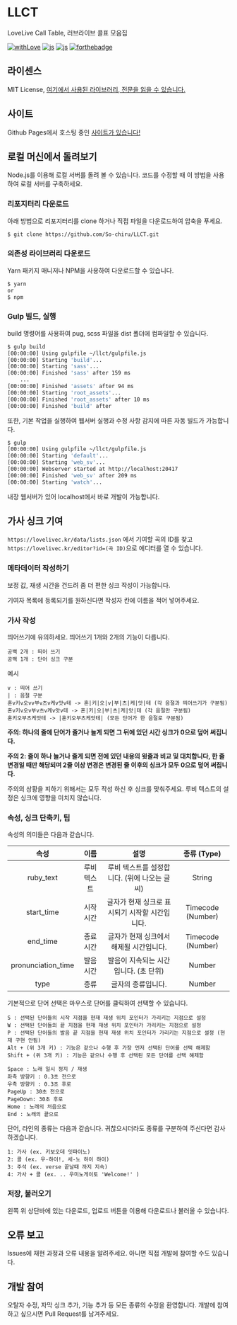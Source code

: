 # LLCT

LoveLive Call Table, 러브라이브 콜표 모음집

[![withLove](https://forthebadge.com/images/badges/built-with-love.svg)](https://sochiru.pw) [![js](https://forthebadge.com/images/badges/made-with-javascript.svg)](https://www.javascript.com) [![js](https://forthebadge.com/images/badges/made-with-pug.svg)](https://www.pugjs.org) [![forthebadge](https://forthebadge.com/images/badges/designed-in-ms-paint.svg)](https://forthebadge.com)

## 라이센스

MIT License, [여기에서 사용된 라이브러리, 전문을 읽을 수 있습니다.](https://github.com/So-chiru/LLCT/blob/master/LICENSE)

## 사이트

Github Pages에서 호스팅 중인 [사이트가 있습니다!](https://lovelivec.kr)

## 로컬 머신에서 돌려보기

Node.js를 이용해 로컬 서버를 돌려 볼 수 있습니다. 코드를 수정할 때 이 방법을 사용하여 로컬 서버를 구축하세요.

### 리포지터리 다운로드

아래 방법으로 리포지터리를 clone 하거나 직접 파일을 다운로드하여 압축을 푸세요.

```bash
$ git clone https://github.com/So-chiru/LLCT.git
```

### 의존성 라이브러리 다운로드

Yarn 패키지 매니저나 NPM을 사용하여 다운로드할 수 있습니다.

```bash
$ yarn
or
$ npm
```

### Gulp 빌드, 실행

build 명령어를 사용하여 pug, scss 파일을 dist 폴더에 컴파일할 수 있습니다.

```bash
$ gulp build
[00:00:00] Using gulpfile ~/llct/gulpfile.js
[00:00:00] Starting 'build'...
[00:00:00] Starting 'sass'...
[00:00:00] Finished 'sass' after 159 ms
    ...
[00:00:00] Finished 'assets' after 94 ms
[00:00:00] Starting 'root_assets'...
[00:00:00] Finished 'root_assets' after 10 ms
[00:00:00] Finished 'build' after
```

또한, 기본 작업을 실행하여 웹서버 실행과 수정 사항 감지에 따른 자동 빌드가 가능합니다.

```bash
$ gulp
[00:00:00] Using gulpfile ~/llct/gulpfile.js
[00:00:00] Starting 'default'...
[00:00:00] Starting 'web_sv'...
[00:00:00] Webserver started at http://localhost:20417
[00:00:00] Finished 'web_sv' after 209 ms
[00:00:00] Starting 'watch'...
```

내장 웹서버가 있어 localhost에서 바로 개발이 가능합니다.

## 가사 싱크 기여

`https://lovelivec.kr/data/lists.json` 에서 기여할 곡의 ID를 찾고 `https://lovelivec.kr/editor?id=(곡 ID)`으로 에디터를 열 수 있습니다.

### 메타데이터 작성하기

보정 값, 재생 시간을 건드려 좀 더 편한 싱크 작성이 가능합니다.

기여자 목록에 등록되기를 원하신다면 작성자 칸에 이름을 적어 넣어주세요.

### 가사 작성

띄어쓰기에 유의하세요. 띄어쓰기 1개와 2개의 기능이 다릅니다.

```plain
공백 2개 : 띄어 쓰기
공백 1개 : 단어 싱크 구분
```

예시

```plain
v : 띄어 쓰기
| : 음절 구분
혼v키v오vv부v츠v케v앗v테 -> 혼|키|오|v|부|츠|케|앗|테 (각 음절과 띄어쓰기가 구분됨)
혼v키v오v부v츠v케v앗v테 -> 혼|키|오|부|츠|케|앗|테 (각 음절만 구분됨)
혼키오부츠케앗테 -> |혼키오부츠케앗테| (모든 단어가 한 음절로 구분됨)
```

**주의: 하나의 줄에 단어가 줄거나 늘게 되면 그 뒤에 있던 시간 싱크가 0으로 덮어 써집니다.**

**주의 2: 줄이 하나 늘거나 줄게 되면 전에 있던 내용의 윗줄과 비교 및 대치합니다, 한 줄 변경일 때만 해당되며 2줄 이상 변경은 변경된 줄 이후의 싱크가 모두 0으로 덮어 써집니다.**

주의의 상황을 피하기 위해서는 모두 작성 하신 후 싱크를 맞춰주세요. 루비 텍스트의 설정은 싱크에 영향을 미치지 않습니다.

### 속성, 싱크 단축키, 팁

속성의 의미들은 다음과 같습니다.

|        속성        |    이름     |                      설명                      |    종류 (Type)    |
| :----------------: | :---------: | :--------------------------------------------: | :---------------: |
|     ruby_text      | 루비 텍스트 |  루비 텍스트를 설정합니다. (위에 나오는 글씨)  |      String       |
|     start_time     |  시작 시간  | 글자가 현재 싱크로 표시되기 시작할 시간입니다. | Timecode (Number) |
|      end_time      |  종료 시간  |    글자가 현재 싱크에서 해제될 시간입니다.     | Timecode (Number) |
| pronunciation_time |  발음 시간  |     발음이 지속되는 시간입니다. (초 단위)      |      Number       |
|        type        |    종류     |               글자의 종류입니다.               |      Number       |

기본적으로 단어 선택은 마우스로 단어를 클릭하여 선택할 수 있습니다.

```plain
S : 선택된 단어들의 시작 지점을 현재 재생 위치 포인터가 가리키는 지점으로 설정
W : 선택된 단어들의 끝 지점을 현재 재생 위치 포인터가 가리키는 지점으로 설정
P : 선택된 단어들의 발음 끝 지점을 현재 재생 위치 포인터가 가리키는 지점으로 설정 (현재 구현 안됨)
Alt + (위 3개 키) : 기능은 같으나 수행 후 가장 먼저 선택된 단어를 선택 해제함
Shift + (위 3개 키) : 기능은 같으나 수행 후 선택된 모든 단어를 선택 해제함

Space : 노래 일시 정지 / 재생
좌측 방향키 : 0.3초 전으로
우측 방향키 : 0.3초 후로
PageUp : 30초 전으로
PageDown: 30초 후로
Home : 노래의 처음으로
End : 노래의 끝으로
```

단어, 라인의 종류는 다음과 같습니다. 귀찮으시더라도 종류를 구분하여 주신다면 감사하겠습니다.

```
1: 가사 (ex. 키보오데 잇파이노)
2: 콜 (ex. 우-하이!, 세-노 하이 하이)
3: 주석 (ex. verse 끝날때 까지 지속)
4: 가사 + 콜 (ex. .. 우미노게이토 'Welcome!' )
```

### 저장, 불러오기

왼쪽 위 상단바에 있는 다운로드, 업로드 버튼을 이용해 다운로드나 불러올 수 있습니다.

## 오류 보고

Issues에 재현 과정과 오류 내용을 알려주세요. 아니면 직접 개발에 참여할 수도 있습니다.

## 개발 참여

오탈자 수정, 자막 싱크 추가, 기능 추가 등 모든 종류의 수정을 환영합니다. 개발에 참여하고 싶으시면 Pull Request를 남겨주세요.
